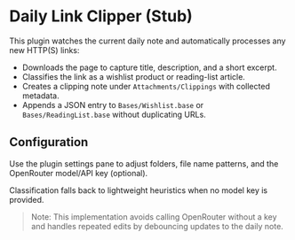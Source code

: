 # Daily Link Clipper (Stub)

This plugin watches the current daily note and automatically processes any new HTTP(S) links:

- Downloads the page to capture title, description, and a short excerpt.
- Classifies the link as a wishlist product or reading-list article.
- Creates a clipping note under `Attachments/Clippings` with collected metadata.
- Appends a JSON entry to `Bases/Wishlist.base` or `Bases/ReadingList.base` without duplicating URLs.

## Configuration

Use the plugin settings pane to adjust folders, file name patterns, and the OpenRouter model/API key (optional).

Classification falls back to lightweight heuristics when no model key is provided.

> Note: This implementation avoids calling OpenRouter without a key and handles repeated edits by debouncing updates to the daily note.
